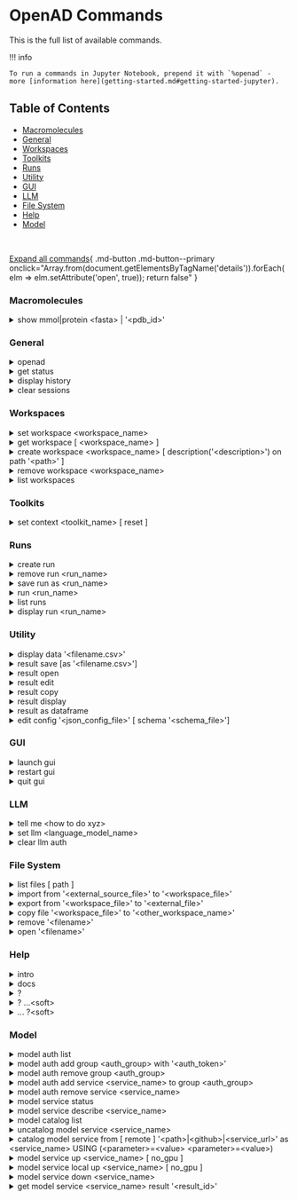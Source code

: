 <!--

DO NOT EDIT
-----------
This file is auto-generated.
To update it, consult instructions:
https://github.com/acceleratedscience/open-ad-toolkit/tree/main/docs

-->

# OpenAD Commands

This is the full list of available commands.

!!! info
    
    To run a commands in Jupyter Notebook, prepend it with `%openad` - more [information here](getting-started.md#getting-started-jupyter).

## Table of Contents
  - [Macromolecules](#macromolecules)
  - [General](#general)
  - [Workspaces](#workspaces)
  - [Toolkits](#toolkits)
  - [Runs](#runs)
  - [Utility](#utility)
  - [GUI](#gui)
  - [LLM](#llm)
  - [File System](#file-system)
  - [Help](#help)
  - [Model](#model)


<br>

[Expand all commands](#){ .md-button .md-button--primary onclick="Array.from(document.getElementsByTagName('details')).forEach(elm => elm.setAttribute('open', true)); return false" }

### Macromolecules

<details markdown code>
<summary markdown>
show mmol|protein &lt;fasta&gt; | '&lt;pdb_id&gt;'
</summary>
Launch the molecule viewer to visualize your macromolecule and inspect its properties.

**Examples**{ .fake-h4 }

Show a protein by its PDBe ID:
```shell
show mmol '2g64'
```

Show a protein by its FASTA string:
```shell
show protein MAKWVCKICGYIYDEDAGDPDNGISPGTKFEELPDDWVCPICGAPKSEFEKLED
```
</details>

### General

<details markdown code>
<summary markdown>
openad
</summary>
Display the openad splash screen.
</details>

<details markdown code>
<summary markdown>
get status
</summary>
Display the currently selected workspace and toolkit.
</details>

<details markdown code>
<summary markdown>
display history
</summary>
Display the last 30 commands run in your current workspace.
</details>

<details markdown code>
<summary markdown>
clear sessions
</summary>
Clear any other sessions that may be running.
</details>

### Workspaces

<details markdown code>
<summary markdown>
set workspace &lt;workspace_name&gt;
</summary>
Change the current workspace.
</details>

<details markdown code>
<summary markdown>
get workspace [ &lt;workspace_name&gt; ]
</summary>
Display details a workspace. When no workspace name is passed, details of your current workspace are displayed.
</details>

<details markdown code>
<summary markdown>
create workspace &lt;workspace_name&gt; [ description('&lt;description&gt;') on path '&lt;path&gt;' ]
</summary>
Create a new workspace with an optional description and path.
</details>

<details markdown code>
<summary markdown>
remove workspace &lt;workspace_name&gt;
</summary>
Remove a workspace from your registry. Note that this doesn't remove the workspace's directory.
</details>

<details markdown code>
<summary markdown>
list workspaces
</summary>
Lists all your workspaces.
</details>

### Toolkits

<details markdown code>
<summary markdown>
set context &lt;toolkit_name&gt; [ reset ]
</summary>
Set your context to the chosen toolkit. By setting the context, the selected toolkit functions become available to you. The optional parameter `reset` can be used to reset your login information.
</details>

### Runs

<details markdown code>
<summary markdown>
create run
</summary>
Start recording a run.
</details>

<details markdown code>
<summary markdown>
remove run &lt;run_name&gt;
</summary>
remove a run.
</details>

<details markdown code>
<summary markdown>
save run as &lt;run_name&gt;
</summary>
Stop recording a run and save it.
</details>

<details markdown code>
<summary markdown>
run &lt;run_name&gt;
</summary>
Execute a previously recorded run. This will execute every command and continue regardless of any failures.
</details>

<details markdown code>
<summary markdown>
list runs
</summary>
List all runs saved in the current workspace.
</details>

<details markdown code>
<summary markdown>
display run &lt;run_name&gt;
</summary>
Display the commands stored in a certain run.
</details>

### Utility

<details markdown code>
<summary markdown>
display data '&lt;filename.csv&gt;'
</summary>
Display data from a csv file.
</details>

<details markdown code>
<summary markdown>
result save [as '&lt;filename.csv&gt;']
</summary>
Save table data to csv file.
</details>

<details markdown code>
<summary markdown>
result open
</summary>
Explore table data in the browser.
        
If you append `-d` to the end of the command `result open -d` display will result to data viewer.
</details>

<details markdown code>
<summary markdown>
result edit
</summary>
Edit table data in the browser.
        
If you append `-d` to the end of the command `result open -d` display will result to data viewer.
</details>

<details markdown code>
<summary markdown>
result copy
</summary>
Copy table data to clipboard, formatted for spreadheet.
</details>

<details markdown code>
<summary markdown>
result display
</summary>
Display the result in the CLI.
      
If you append `-d` to the end of the command `result open -d` display will result to data viewer.
</details>

<details markdown code>
<summary markdown>
result as dataframe
</summary>
Return the result as dataframe (only for Jupyter Notebook)
</details>

<details markdown code>
<summary markdown>
edit config '&lt;json_config_file&gt;' [ schema '&lt;schema_file&gt;']
</summary>
Edit any JSON file in your workspace directly from the CLI. If a schema is specified, it will be used for validation and documentation.
</details>

### GUI

<details markdown code>
<summary markdown>
launch gui
</summary>
Launch the OpenAD GUI (graphical user interface).
</details>

<details markdown code>
<summary markdown>
restart gui
</summary>
Terminate and then restart the GUI server.
</details>

<details markdown code>
<summary markdown>
quit gui
</summary>
Terminate the GUI server.
</details>

### LLM

<details markdown code>
<summary markdown>
tell me &lt;how to do xyz&gt;
</summary>
Ask your AI assistant how to do anything in OpenAD.
</details>

<details markdown code>
<summary markdown>
set llm  &lt;language_model_name&gt;
</summary>
Set the target language model name for the `tell me` command.
</details>

<details markdown code>
<summary markdown>
clear llm auth
</summary>
Clear the language model's authentication file.
</details>

### File System

<details markdown code>
<summary markdown>
list files [ path ]
</summary>
List al directories and files in your current workspace.
</details>

<details markdown code>
<summary markdown>
import from '&lt;external_source_file&gt;' to '&lt;workspace_file&gt;'
</summary>
Import a file from outside OpenAD into your current workspace.
</details>

<details markdown code>
<summary markdown>
export from '&lt;workspace_file&gt;' to '&lt;external_file&gt;'
</summary>
Export a file from your current workspace to anywhere on your hard drive.
</details>

<details markdown code>
<summary markdown>
copy file '&lt;workspace_file&gt;' to '&lt;other_workspace_name&gt;'
</summary>
Export a file from your current workspace to another workspace.
</details>

<details markdown code>
<summary markdown>
remove '&lt;filename&gt;'
</summary>
Remove a file from your current workspace.
</details>

<details markdown code>
<summary markdown>
open '&lt;filename&gt;'
</summary>
Open a file or dataframe in the graphical user interface.

**Examples**{ .fake-h4 }

```shell
open 'base_molecules.sdf'
```
```shell
open my_dataframe
```
</details>

### Help

<details markdown code>
<summary markdown>
intro
</summary>
Display an introduction to the OpenAD CLI.
</details>

<details markdown code>
<summary markdown>
docs
</summary>
Open the documentation webpage.
</details>

<details markdown code>
<summary markdown>
?
</summary>
List all available commands.
</details>

<details markdown code>
<summary markdown>
? ...&lt;soft&gt;
</summary>
List all commands containing "..."</soft>
</details>

<details markdown code>
<summary markdown>
... ?&lt;soft&gt;
</summary>
List all commands starting with "..."</soft>
</details>

### Model

<details markdown code>
<summary markdown>
model auth list
</summary>
List authentication groups that have been created.
</details>

<details markdown code>
<summary markdown>
model auth add group &lt;auth_group&gt; with '&lt;auth_token&gt;'
</summary>
Create a new authentication group for model services to use.

Single quotes are required for your `<auth_token>` but optional for `<auth_group>` in case it contains a space or special character.

Authorization is required to connect to IBM-hosted models (IBM partners only). Using an auth group allows you to authorize multiple models at once, and is the recommended authorization method.

**Examples**{ .fake-h4 }

1. Copy your authentication token from [http://open.accelerate.science](http://open.accelerate.science) (or your custom URL if your company us running its own instance).
2. Create an auth group, e.g. 'default':
```shell
model auth add group default with '<auth_token>'
```
3. Catalog your services with the auth_group provided:
```shell
model service catalog from remote 'https://open.accelerate.science/proxy' as gen using (inference-service=generation auth_group=default)
```

You can also add a cataloged model to a group after you've created it:
```shell
model auth add service gen to group default
```
</details>

<details markdown code>
<summary markdown>
model auth remove group &lt;auth_group&gt;
</summary>
Remove an authentication group.

Single quotes are optional in case `auth_group` contains a space or special character.

**Examples**{ .fake-h4 }

```shell
model auth remove group default
```
```shell
model auth remove group 'my group'
```
</details>

<details markdown code>
<summary markdown>
model auth add service &lt;service_name&gt; to group &lt;auth_group&gt;
</summary>
Ad a model service to an authentication group.

Single quotes are optional for both `<service_name>` and `<auth_group>` in case they contain a space or special character.

**Examples**{ .fake-h4 }

```shell
model auth add service molf to group default
```
```shell
model auth add service 'my molf' to group 'my group'
```
</details>

<details markdown code>
<summary markdown>
model auth remove service &lt;service_name&gt;
</summary>
Detach a model service from an authentication group.

Single quotes are optional in case `service_name` contains a space or special character.

**Examples**{ .fake-h4 }

```shell
model auth remove service molf
```
```shell
model auth remove service 'my molf'
```
</details>

<details markdown code>
<summary markdown>
model service status
</summary>
Get the status of your currently cataloged services.
</details>

<details markdown code>
<summary markdown>
model service describe &lt;service_name&gt;
</summary>
Get a service's configuration details.

Single quotes are optional in case `service_name` contains a space or special character.

**Examples**{ .fake-h4 }

```shell
model service describe gen
```
```shell
model service describe 'my gen'
```
</details>

<details markdown code>
<summary markdown>
model catalog list
</summary>
List your currently cataloged services.
</details>

<details markdown code>
<summary markdown>
uncatalog model service &lt;service_name&gt;
</summary>
Uncatalog a model service.

Single quotes are optional in case `service_name` contains a space or special character.

**Examples**{ .fake-h4 }

```shell
uncatalog model service 'gen'
```
```shell
uncatalog model service 'my gen'
```
</details>

<details markdown code>
<summary markdown>
catalog model service from [ remote ] '&lt;path&gt;|&lt;github&gt;|&lt;service_url&gt;' as &lt;service_name&gt; USING (&lt;parameter&gt;=&lt;value&gt; &lt;parameter&gt;=&lt;value&gt;)
</summary>
Catalog a model service from a local path, from GitHub or from an hosted service URL.

Use the `remote` clause when cataloging from a hosted service URL.

            
**Parameters**{.fake-h4}

`<path>|<github>|<service_url>`
    The location of the model service, to be provided in single quotes.
    This can be a local path, a GitHub SSH URI, or a URL for an existing remote service:
    `<soft>...</soft>from '/path/to/service'`
    `<soft>...</soft>from 'git@github.com:acceleratedscience/generation_inference_service.git'`
    `<soft>...</soft>from remote '0.0.0.0:8080'` <soft>// Note: 'remote' is required for cataloging a remote service</soft>

`<service_name>`
    How you will be refering to the service when using it. Keep it short, e.g. `prop` for a service that calculates properties.
    Single quotes are optional in case you want to used a space or special character.

    
**The USING Clause**{.fake-h4}

The parameters below are only needed when connecting to an IBM-hosted service (IBM partners only).

`inference-service=<string>` (required)
    The name of the inference service you want to connect to, eg. generation ot molformer.
Authorization:
    To authorize to an IBM-hosted service (IBM partners only), you have two options:
    1. `authorization='<auth_token>'`
        Provide your authorzation token directly.
        Note: to use this option, `auth_group` can not be defined.
    2. `auth_group=<auth_group_name>`
        The name of an authorization group which contains your `auth_token`.
        This is recommended if you will be using more than one model service.
        For instructions on how to set up an auth group, run `model auth add group ?`
        Note: to use this option, `authorization` can not be defined.


**Examples**{ .fake-h4 }


Catalog a model using SkyPilot deployment
```shell
catalog model service from 'git@github.com:acceleratedscience/generation_inference_service.git' as gen
```

Catalog a model using a authentication group
```shell
catalog model service from remote 'https://open.accelerate.science/proxy' as molf USING (inference-service=molformer auth_group=default)
```

Catalog a model using an authorization token
```shell
openad catalog model service from remote 'https://open.accelerate.science/proxy' as gen USING (inference-service=generation authorization='<auth_token>')
```

Catalog a remote service that was shared with you:
```shell
catalog model service from remote 'http://54.235.3.243:3001' as gen
```
</details>

<details markdown code>
<summary markdown>
model service up &lt;service_name&gt; [ no_gpu ]
</summary>
Launch a model service, after it was cataloged using `model service catalog`.

Single quotes are optional in case `service_name` contains a space or special character.

If you don't want your service to use GPU you can append the `no_gpu` clause.

**Examples**{ .fake-h4 }

```shell
model service up gen
```
```shell
model service up 'my gen'
```
```shell
model service up gen no_gpu
```
</details>

<details markdown code>
<summary markdown>
model service local up &lt;service_name&gt; [ no_gpu ]
</summary>
Launch a model service locally.

Single quotes are optional in case `service_name` contains a space or special character.

If you don't want your service to use GPU you can append the `no_gpu` clause.

**Examples**{ .fake-h4 }

```shell
 model service local up gen
```
```shell
 model service local up 'my gen'
```
```shell
 model service local up gen no_gpu
```
</details>

<details markdown code>
<summary markdown>
model service down &lt;service_name&gt;
</summary>
Deactivate a model service.

Single quotes are optional in case `service_name` contains a space or special character.

**Examples**{ .fake-h4 }

```shell
model service down gen
```
```shell
model service down 'my gen'
```
</details>

<details markdown code>
<summary markdown>
get model service &lt;service_name&gt; result '&lt;result_id&gt;'
</summary>
Retrieve a result from a model service.

This is for async inference, which will return a `<result_id>` instead of a result.
            
Single quotes are optional in case `service_name` contains a space or special character.

**Examples**{ .fake-h4 }

```shell
get model service gen result 'xyz'
```
```shell
get model service 'my gen' result 'xyz'
```
</details>

